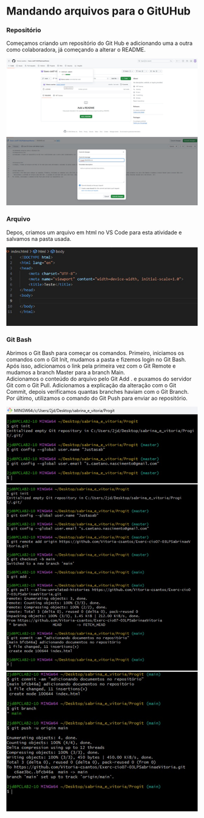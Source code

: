 <h1>Mandando arquivos para o GitUHub</h1>
<h3>Repositório</h3>

<p>Começamos criando um repositório do Git Hub e adicionando uma a outra como colaboradora, já começando a alterar o README.</p>
<img src="img/tres.jfif">
<img src="img/cinco.jfif">

<h3>Arquivo</h3>
</p>Depos, criamos um arquivo em html no VS Code para esta atividade e salvamos na pasta usada.</p>
<img src="img/seis.jfif">


<h3>Git Bash</h3>

<p>Abrimos o Git Bash para começar os comandos. Primeiro, iniciamos os comandos com o Git Init, mudamos a pasta e fizemos login no Git Bash. Após isso, adicionamos o link pela primeira vez com o Git Remote e mudamos a branch Master para a branch Main.<br>
  Adicionamos o conteúdo do arquivo pelo Git Add . e puxamos do servidor Git com o Git Pull. Adicionamos a explicação da alteração com o Git Commit, depois verificamos quantas branches haviam com o Git Branch. <br>
Por último, utilizamos o comando do Git Push para enviar ao repositório.</p>
<img src="img/uno.jfif">
<img src="img/dos.jfif">
<img src="img/quato.jfif">